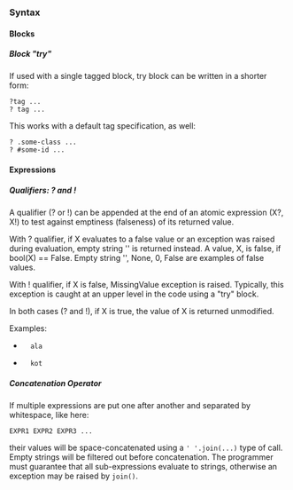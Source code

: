 ### Syntax

#### Blocks

##### Block "try"

If used with a single tagged block, try block can be written in a shorter form:

    ?tag ...
    ? tag ...

This works with a default tag specification, as well:

    ? .some-class ...
    ? #some-id ...
    

#### Expressions

##### Qualifiers: ? and !

A qualifier (? or !) can be appended at the end of an atomic expression (X?, X!)
to test against emptiness (falseness) of its returned value.

With ? qualifier, if X evaluates to a false value or an exception was raised during evaluation, 
empty string '' is returned instead. A value, X, is false, if bool(X) == False.
Empty string '', None, 0, False are examples of false values.

With ! qualifier, if X is false, MissingValue exception is raised. 
Typically, this exception is caught at an upper level in the code using a "try" block.

In both cases (? and !), if X is true, the value of X is returned unmodified.

Examples:
*       ala
*       kot

##### Concatenation Operator

If multiple expressions are put one after another and separated by whitespace, like here:

    EXPR1 EXPR2 EXPR3 ...

their values will be space-concatenated using a `' '.join(...)` type of call.
Empty strings will be filtered out before concatenation.
The programmer must guarantee that all sub-expressions evaluate to strings,
otherwise an exception may be raised by `join()`.


